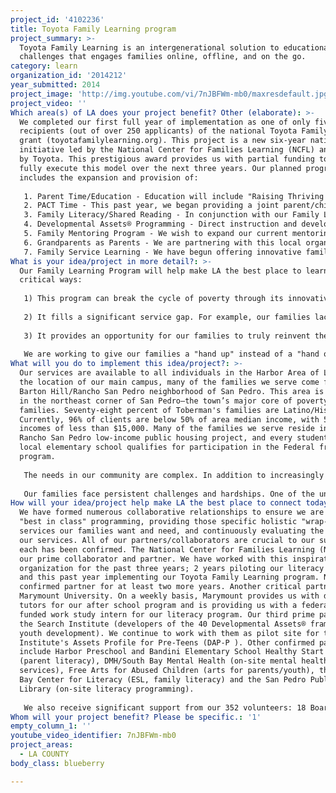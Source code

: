 ```yaml
---
project_id: '4102236'
title: Toyota Family Learning program
project_summary: >-
  Toyota Family Learning is an intergenerational solution to educational
  challenges that engages families online, offline, and on the go.
category: learn
organization_id: '2014212'
year_submitted: 2014
project_image: 'http://img.youtube.com/vi/7nJBFWm-mb0/maxresdefault.jpg'
project_video: ''
Which area(s) of LA does your project benefit? Other (elaborate): >-
  We completed our first full year of implementation as one of only five
  recipients (out of over 250 applicants) of the national Toyota Family Learning
  grant (toyotafamilylearning.org). This project is a new six-year nationwide
  initiative led by the National Center for Families Learning (NCFL) and funded
  by Toyota. This prestigious award provides us with partial funding to more
  fully execute this model over the next three years. Our planned programming
  includes the expansion and provision of: 
    
   1. Parent Time/Education - Education will include "Raising Thriving Kids" (5 week asset building program), Muffins for Moms (home literacy) and Donuts for Dads (engaging dads in education). 
   2. PACT Time - This past year, we began providing a joint parent/child literacy program for pre-school aged children. For our older children, we offer two evening (at pickup time from 6:00 - 7:30 p.m.) teacher-led PACT programs. The first is a family homework support program where parents and children jointly work on strengthening homework and test-taking skills. The second is a study skills program where families jointly learn to improve study strategies, school behaviors, time management, and organizational skills. 
   3. Family Literacy/Shared Reading - In conjunction with our Family Literacy program, our families utilize TNC’s library to select books for reading together. Families are shown how to use the dictionary to understand the meanings of words and how to identify the type of text structure presented in the material. 
   4. Developmental Assets® Programming - Direct instruction and development of building blocks is provided to children throughout all of our programming.
   5. Family Mentoring Program - We wish to expand our current mentoring program to include family mentoring focused on academic success. We will also offer e-mentoring using technology such as Skype.
   6. Grandparents as Parents - We are partnering with this local organization that offers weekly small group parenting programs for those (e.g., grandparents, aunts, uncles) who have previously parented and find themselves parenting again. 
   7. Family Service Learning - We have begun offering innovative family service learning opportunities. When families engage in service together they are spending quality time learning about their communities and adults are acting as positive role models for their children.
What is your idea/project in more detail?: >-
  Our Family Learning Program will help make LA the best place to learn in three
  critical ways:
   
   1) This program can break the cycle of poverty through its innovative approaches to intergenerational family learning. Family literacy/learning programs provide enduring benefits to individual family members as well as the family unit as a whole. 
   
   2) It fills a significant service gap. For example, our families lack access to affordable preschool and parent education classes, placing them at a great disadvantage. 
   
   3) It provides an opportunity for our families to truly reinvent themselves and develop a different kind of hope for the future. It takes a significant amount of resources to coordinate the necessary comprehensive services our families require and to offer them all at one central location. This "wrap-around" approach allows us to provide the space and innovative programming our families want and need. Our families, in turn, bring the energy, motivation, dedication and hard work. Working together, we have the ability to bring about real and sustained change for our families.
   
   We are working to give our families a "hand up" instead of a "hand out". Our ultimate goal is to build futures and offer hope. We do so by taking a different approach. Although many programs seek to involve parents in their child's learning, our program is unique in that it requires ongoing engagement from parents. Each family works together to create goals for the family as a whole. With assistance, these goals form the basis of a family asset development plan that holistically meets that family's unique needs. Parents spend a minimum of 10 hours per week working to reach the full potential of the entire family. Also, our innovative service learning and advocacy components take our program out of the "institution" and into the community and our clients' homes. Our parents gain skills/confidence and then practice applying this new knowledge in real life situations. Many of our families have never had these opportunities before. This is a powerful approach.
What will you do to implement this idea/project?: >-
  Our services are available to all individuals in the Harbor Area of LA. Due to
  the location of our main campus, many of the families we serve come from the
  Barton Hill/Rancho San Pedro neighborhood of San Pedro. This area is located
  in the northeast corner of San Pedro—the town’s major core of poverty level
  families. Seventy-eight percent of Toberman's families are Latino/Hispanic.
  Currently, 96% of clients are below 50% of area median income, with 58% having
  incomes of less than $15,000. Many of the families we serve reside in the
  Rancho San Pedro low-income public housing project, and every student at the
  local elementary school qualifies for participation in the Federal free lunch
  program. 
   
   The needs in our community are complex. In addition to increasingly widespread gang activity and crime, our community also suffers from elevated high school dropout rates and low educational attainment. Only 61% of students entering 9th grade at San Pedro High School in 2008 graduated in 2012. In addition, only one quarter of high school graduates enroll in college. The vast majority of our kids live in neighborhoods with significant gang activity, have poor parental supervision, perform poorly in school, and have very low incomes. Our most recent reading assessment on our newly enrolled children indicated that half are reading below grade level. In addition, a full 71% of the children we serve live in abused, neglected and/or extremely challenging situations (e.g., incarcerated parents, foster care). A number of our children live in chaotic homes and are unable to focus on learning because they are focused on survival. For many, school attendance is spotty which translates into a true lack of opportunity.
   
   Our families face persistent challenges and hardships. One of the underlying causes that link all of these problems is a lack of literacy in the home. In addition to traditional definitions, we also characterize literacy as the ability to handle information, to express ideas and opinions, to make decisions and solve problems. It involves a continuum of learning in enabling individuals to achieve their goals, develop their knowledge and potential, and participate fully in their community. We know that the power of literacy lies not only in the ability to read and write, but rather in an individual’s capacity to put those skills to work in shaping the course of his or her own life. Our program can effect tremendous lasting change for our families.
How will your idea/project help make LA the best place to connect today? In LA2050?: >-
  We have formed numerous collaborative relationships to ensure we are offering
  "best in class" programming, providing those specific holistic "wrap-around"
  services our families want and need, and continuously evaluating the impact of
  our services. All of our partners/collaborators are crucial to our success and
  each has been confirmed. The National Center for Families Learning (NCFL) is
  our prime collaborator and partner. We have worked with this inspirational
  organization for the past three years; 2 years piloting our literacy project
  and this past year implementing our Toyota Family Learning program. NCFL is a
  confirmed partner for at least two more years. Another critical partner is
  Marymount University. On a weekly basis, Marymount provides us with dozens of
  tutors for our after school program and is providing us with a federally
  funded work study intern for our literacy program. Our third prime partner is
  the Search Institute (developers of the 40 Developmental Assets® framework for
  youth development). We continue to work with them as pilot site for the
  Institute's Assets Profile for Pre-Teens (DAP-P ). Other confirmed partners
  include Harbor Preschool and Bandini Elementary School Healthy Start Program
  (parent literacy), DMH/South Bay Mental Health (on-site mental health
  services), Free Arts for Abused Children (arts for parents/youth), the South
  Bay Center for Literacy (ESL, family literacy) and the San Pedro Public
  Library (on-site literacy programming).
   
   We also receive significant support from our 352 volunteers: 18 Board Members, 122 Auxiliary members (thrift store), 50 program volunteers (tutoring, enrichment/recreation), and 164 evening meal volunteers (provide a full meal for youth every day). In our after school program alone, volunteers contribute 3,005 hours each year with an estimated dollar value of $74,374. In addition, we receive tremendous support from local funders who share our commitment to the children. Some supporting foundations include Toyota/NCFL (Toyota Family Learning) Dwight Stuart, Parsons, Ahmanson, Rose Hills, CA Community Foundation, Boeing and Kaiser. Finally, we also connect to our community through regular standing meetings with law enforcement and government officials to proactively address neighborhood issues, meet regularly with local child care organizations to ensure open youth-focused dialogue occurs and have instituted several avenues to maintain open and ongoing communication with our local schools.
Whom will your project benefit? Please be specific.: '1'
empty_column_1: ''
youtube_video_identifier: 7nJBFWm-mb0
project_areas:
  - LA COUNTY
body_class: blueberry

---
```

